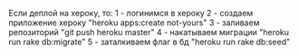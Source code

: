 Если деплой на хероку, то:
1 - логинимся в хероку
2 - создаем приложение хероку "heroku apps:create not-yours"
3 - заливаем репозиторий "git push heroku master"
4 - накатываем миграции "heroku run rake db:migrate"
5 - заталкиваем флаг в бд "heroku run rake db:seed"
